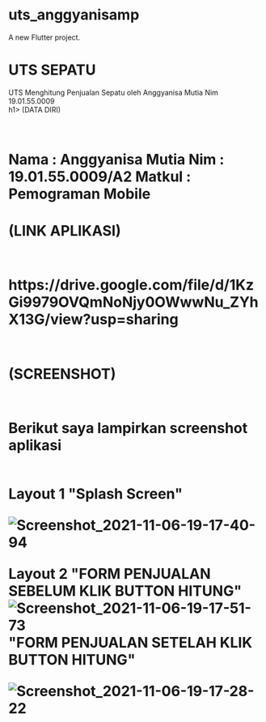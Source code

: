 # uts_anggyanisamp

A new Flutter project.

# UTS SEPATU
UTS Menghitung Penjualan Sepatu oleh Anggyanisa Mutia Nim 19.01.55.0009
<br>
h1> (DATA DIRI) <h1>
<br>
Nama  : Anggyanisa Mutia
Nim   : 19.01.55.0009/A2
Matkul  : Pemograman Mobile

<h1> (LINK APLIKASI) <h1>
<br>
https://drive.google.com/file/d/1KzGi9979OVQmNoNjy0OWwwNu_ZYhX13G/view?usp=sharing
<br>
<br>
<h1>(SCREENSHOT)<h1>
<br>
Berikut saya lampirkan screenshot aplikasi 
<br>
<br>

Layout 1 "Splash Screen"
<br>

![Screenshot_2021-11-06-19-17-40-94](https://user-images.githubusercontent.com/22116905/140607429-3a1b2e34-04ff-4b82-ac81-33d6494107e1.png)
<br>

Layout 2 "FORM PENJUALAN SEBELUM KLIK BUTTON HITUNG"
<br>
![Screenshot_2021-11-06-19-17-51-73](https://user-images.githubusercontent.com/22116905/140607268-8b92a0ce-9eb8-4511-a934-b843b1ca2606.png)
<br>
 "FORM PENJUALAN SETELAH KLIK BUTTON HITUNG"
<br>

![Screenshot_2021-11-06-19-17-28-22](https://user-images.githubusercontent.com/22116905/140607265-cd31e02c-84cc-41f8-bc7c-9c9d9a33650a.png)

<br>

